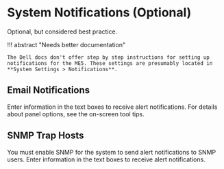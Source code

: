 # System Notifications (Optional)

Optional, but considered best practice.

!!! abstract "Needs better documentation"

    The Dell docs don't offer step by step instructions for setting up notifications for the ME5. These settings are presumably located in **System Settings > Notifications**.

## Email Notifications

Enter information in the text boxes to receive alert notifications. For details about panel options, see the on-screen tool tips.

## SNMP Trap Hosts

You must enable SNMP for the system to send alert notifications to SNMP users. Enter information in the text boxes to receive alert notifications.

